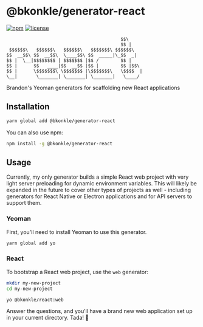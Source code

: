 # @bkonkle/generator-react

[![npm](https://img.shields.io/npm/v/generator-react.svg)](https://www.npmjs.com/package/generator-react) [![license](https://img.shields.io/github/license/bkonkle/generator-react.svg)](LICENSE)

```
                                          $$\
                                          $$ |
 $$$$$$\   $$$$$$\   $$$$$$\   $$$$$$$\ $$$$$$\
$$  __$$\ $$  __$$\  \____$$\ $$  _____|\_$$  _|
$$ |  \__|$$$$$$$$ | $$$$$$$ |$$ /        $$ |
$$ |      $$   ____|$$  __$$ |$$ |        $$ |$$\
$$ |      \$$$$$$$\ \$$$$$$$ |\$$$$$$$\   \$$$$  |
\__|       \_______| \_______| \_______|   \____/

```

Brandon's Yeoman generators for scaffolding new React applications

## Installation

```sh
yarn global add @bkonkle/generator-react
```

You can also use npm:

```sh
npm install -g @bkonkle/generator-react
```

## Usage

Currently, my only generator builds a simple React web project with very light server preloading for dynamic environment variables. This will likely be expanded in the future to cover other types of projects as well - including generators for React Native or Electron applications and for API servers to support them.

### Yeoman

First, you'll need to install Yeoman to use this generator.

```sh
yarn global add yo
```

### React

To bootstrap a React web project, use the `web` generator:

```sh
mkdir my-new-project
cd my-new-project

yo @bkonkle/react:web
```

Answer the questions, and you'll have a brand new web application set up in your current directory. Tada! 🎉
